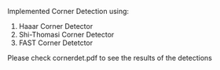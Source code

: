 Implemented Corner Detection using:
1. Haaar Corner Detector
2. Shi-Thomasi Corner Detector
3. FAST Corner Detetctor 


Please check cornerdet.pdf to see the results of the detections 
